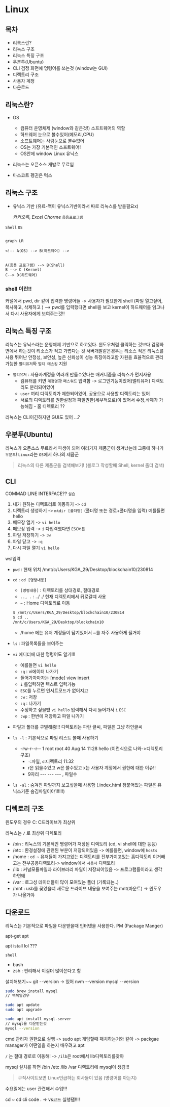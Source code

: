 # Linux

## 목차

- 리룩스란?
- 리눅스 구조
- 리눅스 특징 구조
- 우분투(Ubuntu)
- CLI 검정 화면에 명령어를 쓰는것 (window는 GUI)
- 디렉토리 구조
- 사용자 계정
- 다운로드

## 리눅스란?

- OS

  - 컴퓨터 운영체제 (window와 같은것!) 소프트웨어의 역할
  - 하드웨어 눈으로 볼수있어(메모리,CPU)
  - 소프트웨어는 사람눈으로 볼수없어
  - OS는 가장 기본적인 소프트웨어!
  - OS안에 window Linux 유닉스

- 리눅스는 오픈소스 개발로 무료임
- 마스코트 펭귄은 턱스

## 리눅스 구조

- 유닉스 기반 (유료-맥이 유닉스기반이라서 따로 리눅스를 받을필요x)

  _카카오톡_, _Excel_ _Chorme_ `응용프로그램`

`Shell` `OS`

```mermaid

graph LR

<!-- A(OS) --> B(하드웨어) -->


A(응용 프로그램) --> B(Shell)
B --> C (Kernel)
C--> D(하드웨어)
```

### shell 이란!!

커널에서 pwd, dir 같이 입력한 명령어들
-> 사용자가 필요한게 shell (파일 열고싶어, 복사하고, 삭제하고 )
--> pwd를 입력했다면 shell을 보고 kernel이 하드웨어를 읽고나서 다시 사용자에게 보여주는것!!

## 리눅스 특징 구조

리눅스는 유닉스라는 운영체제 기반으로 하고있다.
윈도우처럼 클릭하는 것보다 검정화면에서 하는것이 리소스가 적고 가볍다는 것
서버개발같은경우는 리소스 적은 리눅스를 사용
뛰어난 안정성, 보안성, 높은 신뢰성이 성능 특징이라고함
자원을 효율적으로 관리가능한 `멀티유저`와 `멀티 태스킹` 지원

- `멀티유저` : 사용자계정을 여러개 만들수있다는 매커니즘을 리눅스가 먼저사용
  - 컴퓨터를 키면 `계정명`과 `패스워드` 입력함 -> 로그인기능이있어(멀티유저) 디렉토리도 분리되어있어
  - `user` 끼리 디렉토리가 제한되어있어, 공용으로 사용할 디렉토리는 있어
  - 서로의 디렉토리를 권한설정과 파일권한(세부적으로)이 있어서 수정,삭제가 가능해짐 - 홈 디렉토리 ??

리눅스는 CLI이긴하지만 GUI도 있어 ...?

## 우분투(Ubuntu)

리눅스가 오픈소스 무료라서 파생이 되어 여러가지 제품군이 생겨났는데 그중에 하나가 `우분투`!
`Linux`라는 `OS`에서 하나의 제품군

> 리눅스의 다른 제품군들 검색해보기! (블로그 작성할때 Shell, kernel 좀더 검색)

## CLI

COMMAD LINE INTERFACE??
`실습`

1. 내가 원하는 디렉토리로 이동하기 -> `cd`
2. 디렉토리 생성하기 -> `mkdir [폴더명]` (폴더명 또는 경로+폴더명을 입력) 예를들면 hello
3. 메모장 열기 -> `vi hello`
4. 메모장 입력 -> `i` 다입력했다면 `ESC버튼`
5. 파일 저장하기 -> `:w`
6. 파일 닫고 -> `:q`
7. 다시 파일 열기 `vi hello`

wsl입력

- `pwd` : 현재 위치 /mnt/c/Users/KGA_29/Desktop/blockchain10/230814
- `cd` : `cd [명령내용]`

  - `[명령내용]` : 디렉토리를 상대경로, 절대경로
  - `.., .` : ../ ./ 현재 디렉토리에서 뒤로갈떄 사용
  - `~` : Home 디렉토리로 이동

  ```sh
  $ /mnt/c/Users/KGA_29/Desktop/blockchain10/230814
  $ cd ..
  /mnt/c/Users/KGA_29/Desktop/blockchain10

  ```

  - /home 에는 유저 계정들이 담겨있어서 ~를 자주 사용하게 될거야

- `ls` : 파일목록들을 보여주는

- `vi` 에디터에 대한 명령어도 알기!!!

  - 예를들면 `vi hello`
  - `:q` : vi에이터 나가기
  - 들어가자마자는 [mode] view insert
  - `i` 를입력하면 텍스트 입력가능
  - `ESC`를 누르면 인서트모드가 없어지고
  - `:w` : 저장
  - `:q` : 나가기
  - 수정하고 싶을떈 `vi hello` 입력해서 다시 들어가서 `i` `ESC`
  - `:wp` : 한번에 저장하고 파일 나가기

- 파일과 폴더를 구별해줌!!! 디렉토리는 파란 글씨, 파일은 그냥 하얀글씨
- `ls -l` : 기본적으로 파일 리스트 볼때 사용하기
  - -rw-r--r-- 1 root root 40 Aug 14 11:28 hello (이런식으로 나와->디렉토리 구조)
    - `-`:파일, `d`:디렉토리 11:32
    - r은 읽을수있고 w은 쓸수있고 x는 사용자 계정에서 권한에 대한 이슈!!
    - 9자리 --- --- --- , 파일수
- `ls -al` : 숨겨진 파일까지 보고싶을때 사용함 (.index.html 점붙어있는 파일은 유닉스기준 숨김파일이야1!!!!!)

## 디렉토리 구조

윈도우의 경우 C: C드라이브가 최상위

리눅스는 `/` 로 최상위 디렉토리

- /bin : 리눅스의 기본적인 명령어가 저장된 디렉토리 (cd, vi shell에 대한 등등)
- /etc : 환경설정에 관련된 부분이 저장되어있음 -> 예를들면, window에 `hosts`
- /home : `cd ~` 유저들이 가지고있는 디렉토리를 전부가지고있는 홈디렉토리 이거빼고는 전부공용디렉토리-> window에서 `사용자` 디렉토리
- /lib : 커널모듈파일과 라이브러리 파일이 저장되어있음 -> 프로그램들이라고 생각하면돼
- /var : 로그성 데이터들이 많이 모여있는 폴더 (기록되는..)
- /mnt : usb를 꽂았을떄 새로운 드라이브 내용을 보여주는 mnt(마운트) -> 윈도우가 나올거야

## 다운로드

리눅스는 기본적으로 파일을 다운받을때 인터넷을 사용한다.
PM (Package Manger)

apt-get
apt

apt istall lol ???

`shell`

- bash
- zsh : 편리해서 이걸더 많이쓴다고 함

설치해보기~~
git --version -> 있어
nvm --version
mysql --version

```sh
sudo brew install mysql
// 맥북일경우

sudo apt update
sudo apt upgrade

sudo apt install mysql-server
// mysql을 다운받는것
mysql --version
```

cmd 관리자 권한으로 실행 -> sudo
apt 게임할때 패치하는거와 같아
-> packgae manager가 어떤일을 하는지 배우려고 apt

`/` 는 절대 경로로 이동해!
-> `/ilb`은 root에서 lib디렉토리를찾아

mysql 설치를 하면 /bin /etc /lib /var 디렉토리에 mysql이 생김!!!

> 구직사이트보면 Linux언급하는 회사들이 있음 (명령어를 아는지)

수요일에는 user 관련해서 수업!!!

cd ~
cd cli
code .
-> vs코드 실행됌!!!!

